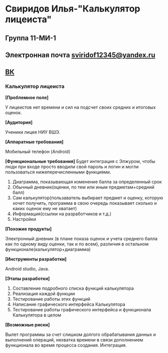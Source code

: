# Свиридов Илья-"Калькулятор лицеиста"
## Группа 11-МИ-1
## Электронная почта sviridof12345@yandex.ru
## [ВК](https://vk.com/genjimainlol)

### Калькулятор лицеиста

**[Проблемное поле]**

У лицеистов нет времени и сил на подсчет своих средних и итоговых оценок.

**[Аудитория]**

Ученики лицея НИУ ВШЭ.

**[Аппаратные требования]**

Мобильный телефон (Android)

**[Функциональные требования]**
Будет интеграция с Элжуром, чтобы люди при входе просто вводили свой пароль и логин и могли пользоваться нижеперечисленными функциями.
1. Диаграмма, показывающая изменение балла за определенный срок
2. Обычный дневник(оценки, по тем или иным предметам+средний балл)
3. Сам калькулятор(пользаватель выбирает предмет и оценку, которую хочет получить, программа в свою очередь показывает сколько и каких оценок ему не хватает)
4. Информация(ссылки на разработчиков и т.д.)
5. Настройки

**[Похожие продукты]**

Электронный дневник (в плане показа оценок и учета среднего балла как по одному виду оценки, так и по всем), различия в остальном функционале(калькулятор+диаграмма)

**[Инструменты разработки]**

Android studio, Java.

**[Этапы разработки]**

1. Составление подробного списка функций калькулятора
2. Реализация каждой функции
3. Тестирование работы этих функций
4. Написание графического интерфейса Калькулятора
5. Тестирование работы графического интерфейса и функционала Калькулятора в целом

**[Возможные риски]**

Вылет программы за счет слишком долгого обрабатывания данных и выполнений операций, нехватка времени в связи дополнением функционала во время процесса создания. Интеграция.

